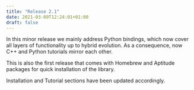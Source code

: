```yaml
---
title: "Release 2.1"
date: 2021-03-09T12:24:01+01:00
draft: false
---
```


In this minor release we mainly address Python bindings, which now cover all layers of functionality up to hybrid evolution.
As a consequence, now C++ and Python tutorials mirror each other.

This is also the first release that comes with Homebrew and Aptitude packages for quick installation of the library.

Installation and Tutorial sections have been updated accordingly.
